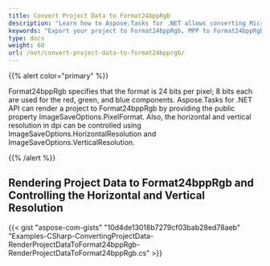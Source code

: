 ```yaml
---
title: Convert Project Data to Format24bppRgb
description: "Learn how to Aspose.Tasks for .NET allows converting Microsoft Project (MPP) to Format24bppRgb."
keywords: "Export your project to Format24bppRgb, MPP to Format24bppRgb, Convert your MPP to Format24bppRgb, Convert Microsoft Project to Format24bppRgb, convert MPP to Format24bppRgb, save project data to Format24bppRgb, Aspose.Tasks, C#"
type: docs
weight: 60
url: /net/convert-project-data-to-format24bpprgb/
---
```


{{% alert color="primary" %}}

Format24bppRgb specifies that the format is 24 bits per pixel; 8 bits each are used for the red, green, and blue components. Aspose.Tasks for .NET API can render a project to Format24bppRgb by providing the public property ImageSaveOptions.PixelFormat. Also, the horizontal and vertical resolution in dpi can be controlled using ImageSaveOptions.HorizontalResolution and ImageSaveOptions.VerticalResolution.

{{% /alert %}}

## **Rendering Project Data to Format24bppRgb and Controlling the Horizontal and Vertical Resolution**

{{< gist "aspose-com-gists" "10d4de13018b7279cf03bab28ed78aeb" "Examples-CSharp-ConvertingProjectData-RenderProjectDataToFormat24bppRgb-RenderProjectDataToFormat24bppRgb.cs" >}}
